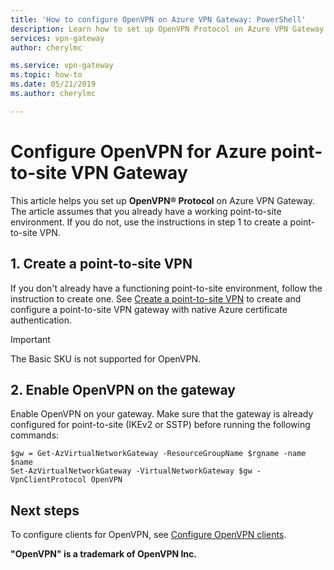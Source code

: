 ```yaml
---
title: 'How to configure OpenVPN on Azure VPN Gateway: PowerShell'
description: Learn how to set up OpenVPN Protocol on Azure VPN Gateway for a working point-to-site environment. If necessary, you can create a point-to-site VPN.
services: vpn-gateway
author: cherylmc

ms.service: vpn-gateway
ms.topic: how-to
ms.date: 05/21/2019
ms.author: cherylmc

---
```

# Configure OpenVPN for Azure point-to-site VPN Gateway

This article helps you set up **OpenVPN® Protocol** on Azure VPN Gateway. The article assumes that you already have a working point-to-site environment. If you do not, use the instructions in step 1 to create a point-to-site VPN.



## <a name="vnet"></a>1. Create a point-to-site VPN

If you don't already have a functioning point-to-site environment, follow the instruction to create one. See [Create a point-to-site VPN](vpn-gateway-howto-point-to-site-resource-manager-portal.md) to create and configure a point-to-site VPN gateway with native Azure certificate authentication. 

> [!IMPORTANT]
> The Basic SKU is not supported for OpenVPN.

## <a name="enable"></a>2. Enable OpenVPN on the gateway

Enable OpenVPN on your gateway. Make sure that the gateway is already configured for point-to-site (IKEv2 or SSTP) before running the following commands:

```azurepowershell-interactive
$gw = Get-AzVirtualNetworkGateway -ResourceGroupName $rgname -name $name
Set-AzVirtualNetworkGateway -VirtualNetworkGateway $gw -VpnClientProtocol OpenVPN
```

## Next steps

To configure clients for OpenVPN, see [Configure OpenVPN clients](vpn-gateway-howto-openvpn-clients.md).

**"OpenVPN" is a trademark of OpenVPN Inc.**
